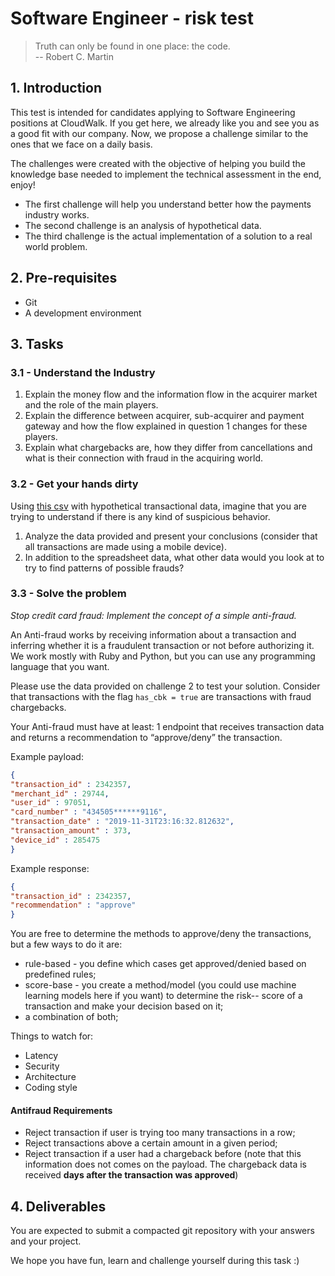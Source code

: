 # Software Engineer - risk test

> Truth can only be found in one place: the code. <br/>
> -- Robert C. Martin

## 1. Introduction

This test is intended for candidates applying to Software Engineering positions at CloudWalk.
If you get here, we already like you and see you as a good fit with our company. Now, we propose a challenge similar to the ones that we face on a daily basis.

The challenges were created with the objective of helping you build the knowledge base needed to implement the technical assessment in the end, enjoy!

- The first challenge will help you understand better how the payments industry works.
- The second challenge is an analysis of hypothetical data.
- The third challenge is the actual implementation of a solution to a real world problem. 

## 2. Pre-requisites

- Git
- A development environment

## 3. Tasks

### 3.1 - Understand the Industry
1. Explain the money flow and the information flow in the acquirer market and the role of the main players.
2. Explain the difference between acquirer, sub-acquirer and payment gateway and how the flow explained in question 1 changes for these players.
3. Explain what chargebacks are, how they differ from cancellations and what is their connection with fraud in the acquiring world.

### 3.2 - Get your hands dirty

Using [this csv](https://gist.github.com/cloudwalk-tests/76993838e65d7e0f988f40f1b1909c97#file-transactional-sample-csv)
 with hypothetical transactional data, imagine that you are trying to understand if there is any kind of suspicious behavior.

1. Analyze the data provided and present your conclusions (consider that all transactions are made using a mobile device).
2. In addition to the spreadsheet data, what other data would you look at to try to find patterns of possible frauds? 

### 3.3 - Solve the problem

*Stop credit card fraud: Implement the concept of a simple anti-fraud.*

An Anti-fraud works by receiving information about a transaction and inferring whether it is a fraudulent transaction or not before authorizing it. 
We work mostly with Ruby and Python, but you can use any programming language that you want. 

Please use the data provided on challenge 2 to test your solution. Consider that transactions with the flag ```has_cbk = true``` are transactions with fraud chargebacks.

Your Anti-fraud must have at least:
1 endpoint that receives transaction data and returns a recommendation to “approve/deny” the transaction.

Example payload:
```json
{
"transaction_id" : 2342357,
"merchant_id" : 29744,
"user_id" : 97051,
"card_number" : "434505******9116",
"transaction_date" : "2019-11-31T23:16:32.812632",
"transaction_amount" : 373,
"device_id" : 285475
}
```
Example response:
```json
{ 
"transaction_id" : 2342357,
"recommendation" : "approve"
}
```

You are free to determine the methods to approve/deny the transactions, but a few ways to do it are:

- rule-based  - you define which cases get approved/denied based on predefined rules;
- score-base  - you create a method/model (you could use machine learning models here if you want)  to determine the risk-- score of a transaction and make your decision based on it; 
- a combination of both;
 
Things to watch for:
- Latency
- Security
- Architecture
- Coding style

#### Antifraud Requirements

- Reject transaction if user is trying too many transactions in a row;
- Reject transactions above a certain amount in a given period;
- Reject transaction if a user had a chargeback before (note that this information does not comes on the payload. The chargeback data is received **days after the transaction was approved**)

## 4. Deliverables

You are expected to submit a compacted git repository with your answers and your project.

We hope you have fun, learn and challenge yourself during this task :)